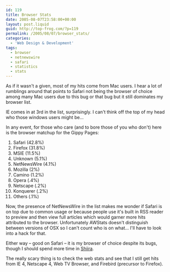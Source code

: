 ```yaml
---
id: 119
title: Browser Stats
date: 2005-08-07T23:58:00+00:00
layout: post.liquid
guid: http://top-frog.com/?p=119
permalink: /2005/08/07/browser_stats/
categories:
  - 'Web Design & Development'
tags:
  - browser
  - netnewswire
  - safari
  - statistics
  - stats
---
```

As if it wasn't a given, most of my hits come from Mac users. I hear a lot of rumblings around that points to Safari not being the browser of choice among many Mac users due to this bug or that bug but it still dominates my browser list.

IE comes in at 3rd in the list, surprisingly. I can't think off the top of my head who those windows users might be…

In any event, for those who care (and to bore those of you who don't) here is the browser matchup for the Gippy Pages:



  1. Safari (42.8%) 
  2. Firefox (31.8%) 
  3. MSIE (11.5%) 
  4. Unknown (5.1%) 
  5. NetNewsWire (4.1%) 
  6. Mozilla (2%) 
  7. Camino (1.2%) 
  8. Opera (.4%) 
  9. Netscape (.2%) 
 10. Konquerer (.2%) 
 11. Others (.1%) 

Now, the presence of NetNewsWire in the list makes me wonder if Safari is on top due to common usage or because people use it's built in RSS reader to preview and then view full articles which would garner more hits attributed to the browser. Unfortunately AWStats doesn't distinguish between versions of OSX so I can't count who is on what… I'll have to look into a hack for that.

Either way – good on Safari – it is my browser of choice despite its bugs, though I should spend more time in [Shiira](http://hmdt-web.net/shiira/index-e.html).

The really scary thing is to check the web stats and see that I still get hits from IE 4, Netscape 4, Web TV Browser, and Firebird (precursor to Firefox).
